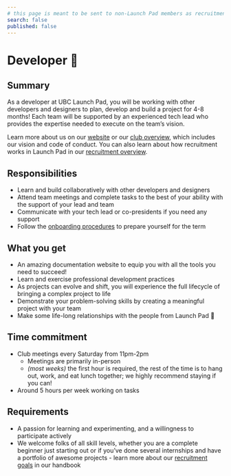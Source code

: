 ```yaml
---
# this page is meant to be sent to non-Launch Pad members as recruitment material - exclude it from search
search: false
published: false
---
```


# Developer 🚀

## Summary

As a developer at UBC Launch Pad, you will be working with other developers and designers to plan, develop and build a project for 4-8 months! Each team will be supported by an experienced tech lead who provides the expertise needed to execute on the team’s vision.

Learn more about us on our [website](https://ubclaunchpad.com/) or our [club overview](https://docs.ubclaunchpad.com/handbook/overview.md), which includes our vision and code of conduct. You can also learn about how recruitment works in Launch Pad in our [recruitment overview](/handbook/recruitment).

## Responsibilities

- Learn and build collaboratively with other developers and designers
- Attend team meetings and complete tasks to the best of your ability with the support of your lead and team
- Communicate with your tech lead or co-presidents if you need any support
- Follow the [onboarding procedures](/onboarding/overview) to prepare yourself for the term

## What you get

- An amazing documentation website to equip you with all the tools you need to succeed!
- Learn and exercise professional development practices
- As projects can evolve and shift, you will experience the full lifecycle of bringing a complex project to life
- Demonstrate your problem-solving skills by creating a meaningful project with your team
- Make some life-long relationships with the people from Launch Pad 💫

## Time commitment

- Club meetings every Saturday from 11pm-2pm
  - Meetings are primarily in-person
  - _(most weeks)_ the first hour is required, the rest of the time is to hang out, work, and eat lunch together; we highly recommend staying if you can!
- Around 5 hours per week working on tasks

## Requirements

- A passion for learning and experimenting, and a willingness to participate actively
- We welcome folks of all skill levels, whether you are a complete beginner just starting out or if you’ve done several internships and have a portfolio of awesome projects - learn more about our [recruitment goals](/recruitment/overview.md) in our handbook
